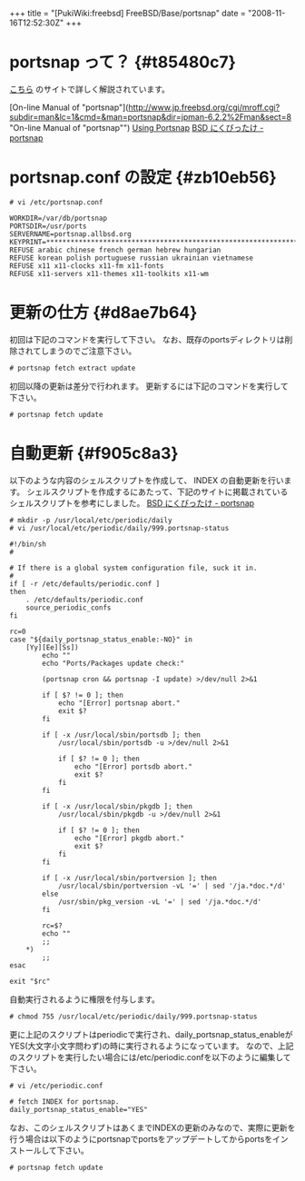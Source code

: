 +++
title = "[PukiWiki:freebsd] FreeBSD/Base/portsnap"
date = "2008-11-16T12:52:30Z"
+++


# portsnap って？  {#t85480c7}
[こちら](http://wiki.fdiary.net/BSDmad/?portsnap "こちら") のサイトで詳しく解説されています。

[On-line Manual of "portsnap"](http://www.jp.freebsd.org/cgi/mroff.cgi?subdir=man&lc=1&cmd=&man=portsnap&dir=jpman-6.2.2%2Fman&sect=8 "On-line Manual of "portsnap"")
[Using Portsnap](http://www.freebsd.org/doc/en_US.ISO8859-1/books/handbook/portsnap.html "Using Portsnap")
[BSD にくびったけ - portsnap](http://wiki.fdiary.net/BSDmad/?portsnap "BSD にくびったけ - portsnap")

# portsnap.conf の設定  {#zb10eb56}

```
# vi /etc/portsnap.conf

WORKDIR=/var/db/portsnap
PORTSDIR=/usr/ports
SERVERNAME=portsnap.allbsd.org
KEYPRINT=****************************************************************
REFUSE arabic chinese french german hebrew hungarian
REFUSE korean polish portuguese russian ukrainian vietnamese
REFUSE x11 x11-clocks x11-fm x11-fonts
REFUSE x11-servers x11-themes x11-toolkits x11-wm

```

# 更新の仕方  {#d8ae7b64}
初回は下記のコマンドを実行して下さい。
なお、既存のportsディレクトリは削除されてしまうのでご注意下さい。


```
# portsnap fetch extract update

```

初回以降の更新は差分で行われます。
更新するには下記のコマンドを実行して下さい。


```
# portsnap fetch update

```

# 自動更新  {#f905c8a3}
以下のような内容のシェルスクリプトを作成して、 INDEX の自動更新を行います。
シェルスクリプトを作成するにあたって、下記のサイトに掲載されているシェルスクリプトを参考にしました。
[BSD にくびったけ - portsnap](http://wiki.fdiary.net/BSDmad/?portsnap "BSD にくびったけ - portsnap")


```
# mkdir -p /usr/local/etc/periodic/daily
# vi /usr/local/etc/periodic/daily/999.portsnap-status

```


```
#!/bin/sh
#

# If there is a global system configuration file, suck it in.
#
if [ -r /etc/defaults/periodic.conf ]
then
    . /etc/defaults/periodic.conf
    source_periodic_confs
fi

rc=0
case "${daily_portsnap_status_enable:-NO}" in
	[Yy][Ee][Ss])
		echo ""
		echo "Ports/Packages update check:"

		(portsnap cron && portsnap -I update) >/dev/null 2>&1

		if [ $? != 0 ]; then
			echo "[Error] portsnap abort."
			exit $?
		fi

		if [ -x /usr/local/sbin/portsdb ]; then
			/usr/local/sbin/portsdb -u >/dev/null 2>&1

			if [ $? != 0 ]; then
				echo "[Error] portsdb abort."
				exit $?
			fi
		fi

		if [ -x /usr/local/sbin/pkgdb ]; then
			/usr/local/sbin/pkgdb -u >/dev/null 2>&1

			if [ $? != 0 ]; then
				echo "[Error] pkgdb abort."
				exit $?
			fi
		fi

		if [ -x /usr/local/sbin/portversion ]; then
			/usr/local/sbin/portversion -vL '=' | sed '/ja.*doc.*/d'
		else
			/usr/sbin/pkg_version -vL '=' | sed '/ja.*doc.*/d'
		fi

		rc=$?
		echo ""
		;;
	*)
		;;
esac

exit "$rc"
```

自動実行されるように権限を付与します。


```
# chmod 755 /usr/local/etc/periodic/daily/999.portsnap-status

```

更に上記のスクリプトはperiodicで実行され、daily_portsnap_status_enableがYES(大文字小文字問わず)の時に実行されるようになっています。
なので、上記のスクリプトを実行したい場合には/etc/periodic.confを以下のように編集して下さい。


```
# vi /etc/periodic.conf

```


```
# fetch INDEX for portsnap.
daily_portsnap_status_enable="YES"
```

なお、このシェルスクリプトはあくまでINDEXの更新のみなので、実際に更新を行う場合は以下のようにportsnapでportsをアップデートしてからportsをインストールして下さい。


```
# portsnap fetch update
```


